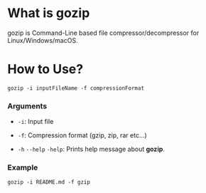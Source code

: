 # What is gozip
gozip is Command-Line based file compressor/decompressor for Linux/Windows/macOS.

# How to Use?
```shell
gozip -i inputFileName -f compressionFormat
```

### Arguments
- `-i`: Input file

- `-f`: Compression format (gzip, zip, rar etc...)

-  `-h` `--help` `-help`: Prints help message about **gozip**.

### Example
```shell
gozip -i README.md -f gzip
```